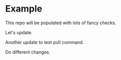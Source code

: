 # Example

This repo will be populated with lots of fancy checks.

Let's update.

Another update to test pull command.

Do different changes.